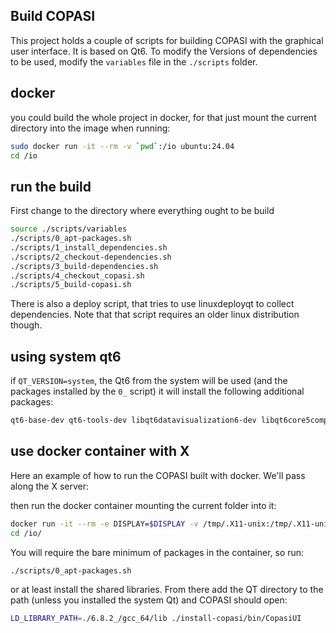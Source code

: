 ## Build COPASI
This project holds a couple of scripts for building COPASI with the graphical user interface. 
It is based on Qt6. To modify the Versions of dependencies to be used, modify the `variables` file
in the `./scripts` folder.

## docker
you could build the whole project in docker, for that just mount the current directory into the image when running: 

```bash
sudo docker run -it --rm -v `pwd`:/io ubuntu:24.04
cd /io
```

## run the build
First change to the directory where everything ought to be build

```bash
source ./scripts/variables 
./scripts/0_apt-packages.sh  
./scripts/1_install_dependencies.sh  
./scripts/2_checkout-dependencies.sh  
./scripts/3_build-dependencies.sh  
./scripts/4_checkout_copasi.sh  
./scripts/5_build-copasi.sh 
```

There is also a deploy script, that tries to use linuxdeployqt to collect dependencies. Note that that script requires an older linux distribution though. 


## using system qt6
if  `QT_VERSION=system`, the Qt6 from the system will be used (and the packages installed by the `0_` script) it will install the following additional packages: 

```bash
qt6-base-dev qt6-tools-dev libqt6datavisualization6-dev libqt6core5compat6-dev libqt6charts6-dev libqt6svg6-dev  qt6-declarative-dev  qt6-tools
```

## use docker container with X
Here an example of how to run the COPASI built with docker. We'll pass along the X server: 

then run the docker container mounting the current folder into it: 

```bash
docker run -it --rm -e DISPLAY=$DISPLAY -v /tmp/.X11-unix:/tmp/.X11-unix -v `pwd`:/io ubuntu:22.04
cd /io/
```

You will require the bare minimum of packages in the container, so run: 

```bash
./scripts/0_apt-packages.sh 
```

or at least install the shared libraries. From there add the QT directory to the path (unless you installed the system Qt) 
and COPASI should open: 

```bash
LD_LIBRARY_PATH=./6.8.2_/gcc_64/lib ./install-copasi/bin/CopasiUI
```
